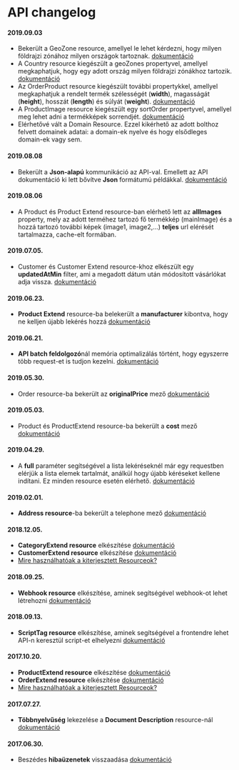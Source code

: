 # API changelog

#### 2019.09.03
- Bekerült a GeoZone resource, amellyel le lehet kérdezni, hogy milyen földrajzi zónához milyen országok tartoznak. [dokumentáció](https://www.shoprenter.hu/api/doc#geo_zone)
- A Country resource kiegészült a geoZones propertyvel, amellyel megkaphatjuk, hogy egy adott ország milyen földrajzi zónákhoz tartozik. [dokumentáció](https://www.shoprenter.hu/api/doc#country)
- Az OrderProduct resource kiegészült további propertykkel, amellyel megkaphatjuk a rendelt termék szélességét (**width**), magasságát (**height**), hosszát (**length**) és súlyát (**weight**). [dokumentáció](https://www.shoprenter.hu/api/doc#order_product)
- A ProductImage resource kiegészült egy sortOrder propertyvel, amellyel meg lehet adni a termékképek sorrendjét. [dokumentáció](https://www.shoprenter.hu/api/doc#product_image)
- Elérhetővé vált a Domain Resource. Ezzel kikérhető az adott bolthoz felvett domainek adatai: a domain-ek nyelve és hogy elsődleges domain-ek vagy sem.

#### 2019.08.08
- Bekerült a **Json-alapú** kommunikáció az API-val. Emellett az API dokumentáció ki lett bővítve **Json** formátumú példákkal. [dokumentáció](https://www.shoprenter.hu/api/doc#address)

#### 2019.08.06
- A Product és Product Extend resource-ban elérhető lett az **allImages** property, mely az adott terméhez tartozó fő termékkép (mainImage) és a hozzá tartozó további képek (image1, image2,...) **teljes** url elérését tartalmazza, cache-elt formában.

#### 2019.07.05.
- Customer és Customer Extend resource-khoz elkészült egy **updatedAtMin** filter, ami a megadott dátum után módosított 
vásárlókat adja vissza. [dokumentáció](https://www.shoprenter.hu/api/doc#customer_extend)

#### 2019.06.23. 
- **Product Extend** resource-ba belekerült a **manufacturer** kibontva, hogy ne kelljen újabb lekérés hozzá 
[dokumentáció](https://www.shoprenter.hu/api/doc#product_extend)    

#### 2019.06.21.
- **API batch feldolgozó**nál memória optimalizálás történt, hogy egyszerre több request-et is tudjon kezelni. 
[dokumentáció](BATCH_API.md)

#### 2019.05.30.
- Order resource-ba bekerült az **originalPrice** mező [dokumentáció](https://www.shoprenter.hu/api/doc#order)

#### 2019.05.03.
- Product és ProductExtend resource-ba bekerült a **cost** mező [dokumentáció](https://www.shoprenter.hu/api/doc#product)

#### 2019.04.29.
- A **full** paraméter segítségével a lista lekéréseknél már egy requestben elérjük a lista elemek tartalmát, 
análkül hogy újabb kéréseket kellene indítani. Ez minden resource esetén elérhető. 
[dokumentáció](FULL_PARAMETER.md) 

#### 2019.02.01.
- **Address resource**-ba bekerült a telephone mező [dokumentáció](https://www.shoprenter.hu/api/doc#address)

#### 2018.12.05.
- **CategoryExtend resource** elkészítése [dokumentáció](https://www.shoprenter.hu/api/doc#category_extend)
- **CustomerExtend resource** elkészítése [dokumentáció](https://www.shoprenter.hu/api/doc#customer_extend)  
- [Mire használhatóak a kiterjesztett Resourceok?](EXTEND_RESOURCE.md)

#### 2018.09.25.
- **Webhook resource** elkészítése, aminek segítségével webhook-ot lehet létrehozni
 [dokumentáció](https://www.shoprenter.hu/api/doc#webhook)

#### 2018.09.13.
- **ScriptTag resource** elkészítése, aminek segítségével a frontendre lehet API-n keresztül script-et elhelyezni
 [dokumentáció](https://www.shoprenter.hu/api/doc#script_tag)

#### 2017.10.20.
- **ProductExtend resource** elkészítése [dokumentáció](https://www.shoprenter.hu/api/doc#product_extend)
- **OrderExtend resource** elkészítése [dokumentáció](https://www.shoprenter.hu/api/doc#order_extend)
- [Mire használhatóak a kiterjesztett Resourceok?](EXTEND_RESOURCE.md)

#### 2017.07.27. 
- **Többnyelvűség** lekezelése a **Document Description** resource-nál
 [dokumentáció](https://www.shoprenter.hu/api/doc#document_description)

#### 2017.06.30. 
- Beszédes **hibaüzenetek** visszaadása [dokumentáció](STATUS_CODES.md)
